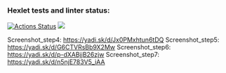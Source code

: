 ### Hexlet tests and linter status:
[![Actions Status](https://github.com/kilobbo/java-project-61/workflows/hexlet-check/badge.svg)](https://github.com/kilobbo/java-project-61/actions)
<a href="https://codeclimate.com/github/kilobbo/java-project-61/maintainability"><img src="https://api.codeclima
te.com/v1/badges/542e174b1ca5d3d84c83/maintainability" /></a>

Screenshot_step4: https://yadi.sk/d/Jx0PMxhtun6tDQ
Screenshot_step5: https://yadi.sk/d/G6CTVRsBb9X2Mw
Screenshot_step6: https://yadi.sk/d/p-dXABjjB26zjw
Screenshot_step7: https://yadi.sk/d/n5njE783V5_iAA
